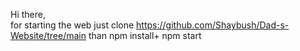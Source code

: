 Hi there,<br />
for starting the web just clone https://github.com/Shaybush/Dad-s-Website/tree/main
than npm install+ npm start
